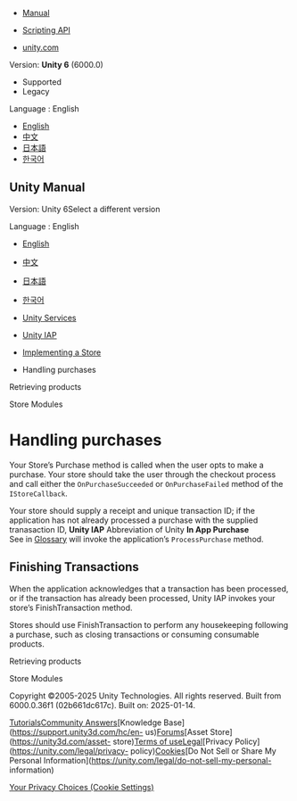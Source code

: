 [](https://docs.unity3d.com)

  * [Manual](../Manual/index.html)
  * [Scripting API](../ScriptReference/index.html)

  * [unity.com](https://unity.com/)

Version: **Unity 6** (6000.0)

  * Supported
  * Legacy

Language : English

  * [English](/Manual/UnityIAPIStoreHandlingPurchases.html)
  * [中文](/cn/current/Manual/UnityIAPIStoreHandlingPurchases.html)
  * [日本語](/ja/current/Manual/UnityIAPIStoreHandlingPurchases.html)
  * [한국어](/kr/current/Manual/UnityIAPIStoreHandlingPurchases.html)

[](https://docs.unity3d.com)

## Unity Manual

Version: Unity 6Select a different version

Language : English

  * [English](/Manual/UnityIAPIStoreHandlingPurchases.html)
  * [中文](/cn/current/Manual/UnityIAPIStoreHandlingPurchases.html)
  * [日本語](/ja/current/Manual/UnityIAPIStoreHandlingPurchases.html)
  * [한국어](/kr/current/Manual/UnityIAPIStoreHandlingPurchases.html)

  * [Unity Services](UnityServices.html)
  * [Unity IAP](UnityIAP.html)
  * [Implementing a Store](UnityIAPImplementingAStore.html)
  * Handling purchases

[](UnityIAPIStoreRetrievingProducts.html)

Retrieving products

[](UnityIAPModules.html)

Store Modules

# Handling purchases

Your Store’s Purchase method is called when the user opts to make a purchase.
Your store should take the user through the checkout process and call either
the `OnPurchaseSucceeded` or `OnPurchaseFailed` method of the
`IStoreCallback`.

Your store should supply a receipt and unique transaction ID; if the
application has not already processed a purchase with the supplied
tranasaction ID, **Unity IAP** Abbreviation of Unity **In App Purchase**  
See in [Glossary](Glossary.html#UnityIAP) will invoke the application’s
`ProcessPurchase` method.

## Finishing Transactions

When the application acknowledges that a transaction has been processed, or if
the transaction has already been processed, Unity IAP invokes your store’s
FinishTransaction method.

Stores should use FinishTransaction to perform any housekeeping following a
purchase, such as closing transactions or consuming consumable products.

[](UnityIAPIStoreRetrievingProducts.html)

Retrieving products

[](UnityIAPModules.html)

Store Modules

Copyright ©2005-2025 Unity Technologies. All rights reserved. Built from
6000.0.36f1 (02b661dc617c). Built on: 2025-01-14.

[Tutorials](https://learn.unity.com/)[Community
Answers](https://answers.unity3d.com)[Knowledge
Base](https://support.unity3d.com/hc/en-
us)[Forums](https://forum.unity3d.com)[Asset Store](https://unity3d.com/asset-
store)[Terms of
use](https://docs.unity3d.com/Manual/TermsOfUse.html)[Legal](https://unity.com/legal)[Privacy
Policy](https://unity.com/legal/privacy-
policy)[Cookies](https://unity.com/legal/cookie-policy)[Do Not Sell or Share
My Personal Information](https://unity.com/legal/do-not-sell-my-personal-
information)

[Your Privacy Choices (Cookie Settings)](javascript:void\(0\);)

